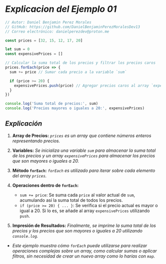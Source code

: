 <!-- Autor: Daniel Benjamin Perez Morales -->
<!-- GitHub: https://github.com/DanielBenjaminPerezMoralesDev13 -->
<!-- GitLab: https://gitlab.com/DanielBenjaminPerezMoralesDev13 -->
<!-- Correo electrónico: danielperezdev@proton.me -->

# ***Explicacion del Ejemplo 01***

```javascript
// Autor: Daniel Benjamin Perez Morales
// GitHub: https://github.com/DanielBenjaminPerezMoralesDev13
// Correo electrónico: danielperezdev@proton.me

const prices = [32, 15, 12, 17, 20]

let sum = 0
const expensivePrices = []

// Calcular la suma total de los precios y filtrar los precios caros
prices.forEach(price => {
  sum += price // Sumar cada precio a la variable `sum`

  if (price >= 20) {
    expensivePrices.push(price) // Agregar precios caros al array `expensivePrices`
  }
})

console.log('Suma total de precios:', sum)
console.log('Precios mayores o iguales a 20:', expensivePrices)
```

## ***Explicación***

1. **Array de Precios:** *`prices` es un array que contiene números enteros representando precios.*

2. **Variables:** *Se inicializa una variable `sum` para almacenar la suma total de los precios y un array `expensivePrices` para almacenar los precios que son mayores o iguales a 20.*

3. **Método `forEach`:** *`forEach` es utilizado para iterar sobre cada elemento del array `prices`.*

4. **Operaciones dentro de `forEach`:**
   - `sum += price`: Se suma cada `price` al valor actual de `sum`, acumulando así la suma total de todos los precios.
   - `if (price >= 20) { ... }`: Se verifica si el precio actual es mayor o igual a 20. Si lo es, se añade al array `expensivePrices` utilizando `push`.

5. **Impresión de Resultados:** *Finalmente, se imprime la suma total de los precios y los precios que son mayores o iguales a 20 utilizando `console.log`.*

- *Este ejemplo muestra cómo `forEach` puede utilizarse para realizar operaciones complejas sobre un array, como calcular sumas o aplicar filtros, sin necesidad de crear un nuevo array como lo harías con `map`.*
